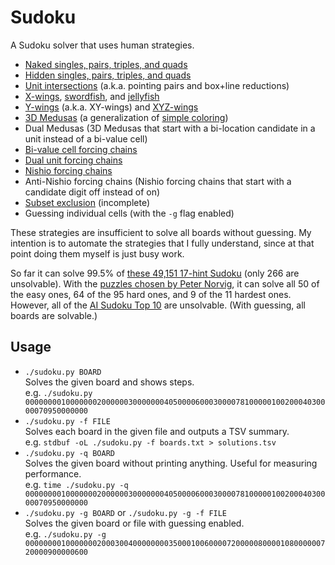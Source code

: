# Sudoku

A Sudoku solver that uses human strategies.

* [Naked singles, pairs, triples, and quads](http://www.sudokuwiki.org/Naked_Candidates)
* [Hidden singles, pairs, triples, and quads](http://www.sudokuwiki.org/Hidden_Candidates)
* [Unit intersections](http://www.sudokuwiki.org/Intersection_Removal) (a.k.a.
  pointing pairs and box+line reductions)
* [X-wings](http://www.sudokuwiki.org/X_Wing_Strategy),
  [swordfish](http://www.sudokuwiki.org/Sword_Fish_Strategy), and
  [jellyfish](http://www.sudokuwiki.org/Jelly_Fish_Strategy)
* [Y-wings](http://www.sudokuwiki.org/Y_Wing_Strategy) (a.k.a. XY-wings) and
  [XYZ-wings](http://www.sudokuwiki.org/XYZ_Wing)
* [3D Medusas](http://www.sudokuwiki.org/3D_Medusa) (a generalization of
  [simple coloring](http://www.sudokuwiki.org/Singles_Chains))
* Dual Medusas (3D Medusas that start with a bi-location candidate in a unit
  instead of a bi-value cell)
* [Bi-value cell forcing chains](http://www.sudokuwiki.org/Cell_Forcing_Chains)
* [Dual unit forcing chains](http://www.sudokuwiki.org/Unit_Forcing_Chains)
* [Nishio forcing chains](http://www.sudokuwiki.org/Nishio_Forcing_Chains)
* Anti-Nishio forcing chains (Nishio forcing chains that start with a candidate
  digit off instead of on)
* [Subset exclusion](http://www.sudokuwiki.org/Aligned_Pair_Exclusion) (incomplete)
* Guessing individual cells (with the `-g` flag enabled)

These strategies are insufficient to solve all boards without guessing. My
intention is to automate the strategies that I fully understand, since at that
point doing them myself is just busy work.

So far it can solve 99.5% of
[these 49,151 17-hint Sudoku](http://staffhome.ecm.uwa.edu.au/~00013890/sudokumin.php)
(only 266 are unsolvable). With the
[puzzles chosen by Peter Norvig](http://norvig.com/sudoku.html),
it can solve all 50 of the easy ones, 64 of the 95 hard ones, and 9 of the 11
hardest ones. However, all of the
[AI Sudoku Top 10](http://www.aisudoku.com/en/AIwME.html)
are unsolvable. (With guessing, all boards are solvable.)

## Usage

* `./sudoku.py BOARD`  
  Solves the given board and shows steps.  
  e.g. `./sudoku.py 000000001000000020000003000000040500006000300007810000010020004030000070950000000`
* `./sudoku.py -f FILE`  
  Solves each board in the given file and outputs a TSV summary.  
  e.g. `stdbuf -oL ./sudoku.py -f boards.txt > solutions.tsv`
* `./sudoku.py -q BOARD`  
  Solves the given board without printing anything. Useful for measuring performance.  
  e.g. `time ./sudoku.py -q 000000001000000020000003000000040500006000300007810000010020004030000070950000000`
* `./sudoku.py -g BOARD` or `./sudoku.py -g -f FILE`  
  Solves the given board or file with guessing enabled.  
  e.g. `./sudoku.py -g 000000001000000020003004000000003500010060000720000080000108000000720000900000600`
